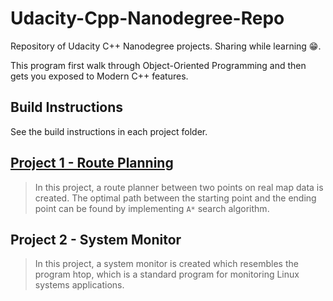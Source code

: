 # Udacity-Cpp-Nanodegree-Repo

Repository of Udacity C++ Nanodegree projects. 
Sharing while learning 😁.

This program first walk through Object-Oriented Programming and then gets you exposed to Modern C++ features.

## Build Instructions

See the build instructions in each project folder.

## [Project 1 - Route Planning](#[Project1_Route_Planning](https://github.com/ArincDemirel/Udacity-Cpp-Nanodegree-Repo/tree/main/Project1_Route_Planning))

> In this project, a route planner between two points on real map data is created. The optimal path between the starting point and the ending point can be found by implementing  `A*` search algorithm.

## Project 2 - System Monitor

> In this project, a system monitor is created which resembles the program htop, which is a standard program for monitoring Linux systems applications.
    
